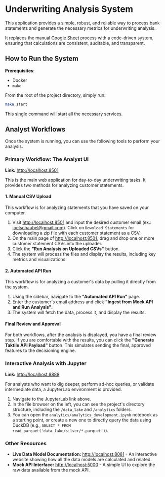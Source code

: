 # Underwriting Analysis System

This application provides a simple, robust, and reliable way to process bank statements and generate the necessary metrics for underwriting analysis.

It replaces the manual [Google Sheet](https://docs.google.com/spreadsheets/d/18awE6NT6wYy191_cnBDhWObZPEaH3adetrLdf948VCI/edit?gid=0#gid=0) process with a code-driven system, ensuring that calculations are consistent, auditable, and transparent.

## How to Run the System

**Prerequisites:**
*   Docker
*   `make`

From the root of the project directory, simply run:

```bash
make start
```
This single command will start all the necessary services.

## Analyst Workflows

Once the system is running, you can use the following tools to perform your analysis.

### Primary Workflow: The Analyst UI
**Link:** [http://localhost:8501](http://localhost:8501)

This is the main web application for day-to-day underwriting tasks. It provides two methods for analyzing customer statements.

#### 1. Manual CSV Upload
This workflow is for analyzing statements that you have saved on your computer.

1.  Visit [http://localhost:8501](http://localhost:8501) and input the desired customer email (ex.: joelschaubel@gmail.com). Click on `Download Statements` for downloading a zip file with each customer statement as a CSV. 
2.  On the main page of [http://localhost:8501](http://localhost:8501), drag and drop one or more customer statement CSVs into the uploader.
3.  Click the **"Run Analysis on Uploaded CSVs"** button.
4.  The system will process the files and display the results, including key metrics and visualizations.

#### 2. Automated API Run
This workflow is for analyzing a customer's data by pulling it directly from the system.

1.  Using the sidebar, navigate to the **"Automated API Run"** page.
2.  Enter the customer's email address and click **"Ingest from Mock API and Run Analysis"**.
3.  The system will fetch the data, process it, and display the results.

#### Final Review and Approval
For both workflows, after the analysis is displayed, you have a final review step. If you are comfortable with the results, you can click the **"Generate Taktile API Payload"** button. This simulates sending the final, approved features to the decisioning engine.

### Interactive Analysis with Jupyter
**Link:** [http://localhost:8888](http://localhost:8888)

For analysts who want to dig deeper, perform ad-hoc queries, or validate intermediate data, a JupyterLab environment is provided.

1.  Navigate to the JupyterLab link above.
2.  In the file browser on the left, you can see the project's directory structure, including the `/data_lake` and `/analytics` folders.
3.  You can open the `analytics/analytics_development.ipynb` notebook as a starting point, or create a new one to directly query the data using DuckDB (e.g., `SELECT * FROM read_parquet('data_lake/silver/*.parquet')`).

### Other Resources
*   **Live Data Model Documentation:** [http://localhost:8081](http://localhost:8081) - An interactive website showing how all the data models are calculated and related.
*   **Mock API Interface:** [http://localhost:5000](http://localhost:5000) - A simple UI to explore the raw data available from the mock API.
